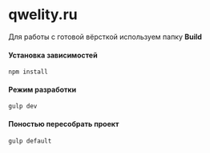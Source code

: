 # qwelity.ru

Для работы с готовой вёрсткой используем папку **Build**

#### Установка зависимостей

```
npm install
```

#### Режим разработки

```
gulp dev
```

#### Поностью пересобрать проект

```
gulp default
```